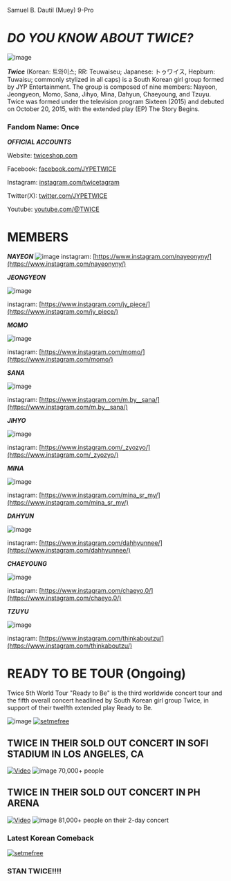 Samuel B. Dautil (Muey)
9-Pro

# ***DO YOU KNOW ABOUT TWICE?***
![image](https://github.com/mueyyeobo/mueyyeobo.github.io/assets/152352661/b0c4d6b5-1f22-4d0b-a69d-031c494f9aa7)

***Twice*** (Korean: 트와이스; RR: Teuwaiseu; Japanese: トゥワイス, Hepburn: Tuwaisu; commonly stylized in all caps) is a South Korean girl group formed by JYP Entertainment. The group is composed of nine members: Nayeon, Jeongyeon, Momo, Sana, Jihyo, Mina, Dahyun, Chaeyoung, and Tzuyu. Twice was formed under the television program Sixteen (2015) and debuted on October 20, 2015, with the extended play (EP) The Story Begins.

### Fandom Name: Once

***OFFICIAL ACCOUNTS***

Website: [twiceshop.com](https://twiceshop.com/)

Facebook: [facebook.com/JYPETWICE](https://www.facebook.com/JYPETWICE)

Instagram: [instagram.com/twicetagram](https://www.instagram.com/twicetagram/)

Twitter(X): [twitter.com/JYPETWICE](https://twitter.com/JYPETWICE)

Youtube: [youtube.com/@TWICE](https://www.youtube.com/@TWICE)

# MEMBERS
***NAYEON***
![image](https://github.com/mueyyeobo/mueyyeobo.github.io/assets/152352661/2e3cf121-5722-4d6c-85c4-0ab8c89902cd)
instagram: [https://www.instagram.com/nayeonyny/](https://www.instagram.com/nayeonyny/)

***JEONGYEON***

![image](https://github.com/mueyyeobo/mueyyeobo.github.io/assets/152352661/40341da0-5d99-4e30-85a2-f96166689fd0)

instagram: [https://www.instagram.com/jy_piece/](https://www.instagram.com/jy_piece/)

***MOMO***

![image](https://github.com/mueyyeobo/mueyyeobo.github.io/assets/152352661/3c765dc7-5104-4f9d-a626-c87d7d923171)

instagram: [https://www.instagram.com/momo/](https://www.instagram.com/momo/)

***SANA***

![image](https://github.com/mueyyeobo/mueyyeobo.github.io/assets/152352661/cd2943e6-ea63-4ef5-940e-9ee7f6ae0b7a)

instagram: [https://www.instagram.com/m.by__sana/](https://www.instagram.com/m.by__sana/)

***JIHYO***

![image](https://github.com/mueyyeobo/mueyyeobo.github.io/assets/152352661/cb94df41-a2f9-4698-8f2d-5f4430356e95)

instagram: [https://www.instagram.com/_zyozyo/](https://www.instagram.com/_zyozyo/)

***MINA***

![image](https://github.com/mueyyeobo/mueyyeobo.github.io/assets/152352661/774397d6-f22b-4b2d-a5eb-03f46726f6d2)

instagram: [https://www.instagram.com/mina_sr_my/](https://www.instagram.com/mina_sr_my/)

***DAHYUN***

![image](https://github.com/mueyyeobo/mueyyeobo.github.io/assets/152352661/c76e2eac-fe37-4075-94aa-719913615eb7)

instagram: [https://www.instagram.com/dahhyunnee/](https://www.instagram.com/dahhyunnee/)

***CHAEYOUNG***

![image](https://github.com/mueyyeobo/mueyyeobo.github.io/assets/152352661/63cf787b-fd76-43d5-aff7-b2bd34b1f70e)

instagram: [https://www.instagram.com/chaeyo.0/](https://www.instagram.com/chaeyo.0/)

***TZUYU***

![image](https://github.com/mueyyeobo/mueyyeobo.github.io/assets/152352661/64c7bf6b-fa3f-4260-bc4c-0bd7325fab7b)

instagram: [https://www.instagram.com/thinkaboutzu/](https://www.instagram.com/thinkaboutzu/)

# READY TO BE TOUR (Ongoing) 
Twice 5th World Tour "Ready to Be" is the third worldwide concert tour and the fifth overall concert headlined by South Korean girl group Twice, in support of their twelfth extended play Ready to Be.

![image](https://github.com/mueyyeobo/mueyyeobo.github.io/assets/152352661/95e85f82-c13e-425a-b5fc-9bfd0124b349)
[![setmefree](https://img.youtube.com/vi/-J-sS1Vp7G8/maxresdefault.jpg)](https://www.youtube.com/watch?v=-J-sS1Vp7G8)

## TWICE IN THEIR SOLD OUT CONCERT IN SOFI STADIUM IN LOS ANGELES, CA
[![Video](https://img.youtube.com/vi/wSSIFUm-2G4/hqdefault.jpg)](https://www.youtube.com/watch?v=wSSIFUm-2G4)
![image](https://github.com/mueyyeobo/mueyyeobo.github.io/assets/152352661/e618a142-f4e7-4a6e-a286-4e4485fc0e13)
70,000+ people 

## TWICE IN THEIR SOLD OUT CONCERT IN PH ARENA
[![Video](https://img.youtube.com/vi/jut1g_mKHBM/maxresdefault.jpg)](https://www.youtube.com/watch?v=jut1g_mKHBM)
![image](https://github.com/mueyyeobo/mueyyeobo.github.io/assets/152352661/48f81d28-4b09-43ef-9cec-cd70d44c9712)
81,000+ people on their 2-day concert

### Latest Korean Comeback
[![setmefree](https://img.youtube.com/vi/w4cTYnOPdNk/maxresdefault.jpg)](https://www.youtube.com/watch?v=w4cTYnOPdNk)

### STAN TWICE!!!!














 






 





